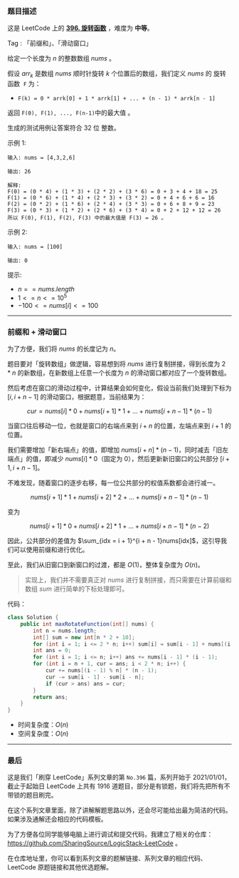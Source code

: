 ### 题目描述

这是 LeetCode 上的 **[396. 旋转函数](https://leetcode-cn.com/problems/rotate-function/solution/by-ac_oier-sxbi/)** ，难度为 **中等**。

Tag : 「前缀和」、「滑动窗口」



给定一个长度为 $n$ 的整数数组 $nums$ 。

假设 $arr_k$ 是数组 $nums$ 顺时针旋转 $k$ 个位置后的数组，我们定义 $nums$ 的 旋转函数  `F` 为：

* `F(k) = 0 * arrk[0] + 1 * arrk[1] + ... + (n - 1) * arrk[n - 1]`

返回 `F(0), F(1), ..., F(n-1)`中的最大值 。

生成的测试用例让答案符合 $32$ 位 整数。

示例 1:
```
输入: nums = [4,3,2,6]

输出: 26

解释:
F(0) = (0 * 4) + (1 * 3) + (2 * 2) + (3 * 6) = 0 + 3 + 4 + 18 = 25
F(1) = (0 * 6) + (1 * 4) + (2 * 3) + (3 * 2) = 0 + 4 + 6 + 6 = 16
F(2) = (0 * 2) + (1 * 6) + (2 * 4) + (3 * 3) = 0 + 6 + 8 + 9 = 23
F(3) = (0 * 3) + (1 * 2) + (2 * 6) + (3 * 4) = 0 + 2 + 12 + 12 = 26
所以 F(0), F(1), F(2), F(3) 中的最大值是 F(3) = 26 。
```
示例 2:
```
输入: nums = [100]

输出: 0
```

提示:
* $n == nums.length$
* $1 <= n <= 10^5$
* $-100 <= nums[i] <= 100$

---

### 前缀和 + 滑动窗口

为了方便，我们将 $nums$ 的长度记为 $n$。

题目要对「旋转数组」做逻辑，容易想到将 $nums$ 进行复制拼接，得到长度为 $2 * n$ 的新数组，在新数组上任意一个长度为 $n$ 的滑动窗口都对应了一个旋转数组。

然后考虑在窗口的滑动过程中，计算结果会如何变化，假设当前我们处理到下标为 $[i, i + n - 1]$ 的滑动窗口，根据题意，当前结果为：

$$
cur = nums[i] * 0 + nums[i + 1] * 1  + ... + nums[i + n - 1] * (n - 1)
$$

当窗口往后移动一位，也就是窗口的右端点来到 $i + n$ 的位置，左端点来到 $i + 1$ 的位置。

我们需要增加「新右端点」的值，即增加 $nums[i + n] * (n - 1)$，同时减去「旧左端点」的值，即减少 $nums[i] * 0$（固定为 $0$），然后更新新旧窗口的公共部分 $[i + 1, i + n - 1]$。

不难发现，随着窗口的逐步右移，每一位公共部分的权值系数都会进行减一。

$$
nums[i + 1] * 1 + nums[i + 2] * 2 + ... + nums[i + n - 1] * (n - 1)
$$

变为 

$$
nums[i + 1] * 0 + nums[i + 2] * 1 + ... + nums[i + n - 1] * (n - 2)
$$

因此，公共部分的差值为 $\sum_{idx = i + 1}^{i + n - 1}nums[idx]$，这引导我们可以使用前缀和进行优化。

至此，我们从旧窗口到新窗口的过渡，都是 $O(1)$，整体复杂度为 $O(n)$。

> 实现上，我们并不需要真正对 $nums$ 进行复制拼接，而只需要在计算前缀和数组 $sum$ 进行简单的下标处理即可。

代码：
```java
class Solution {
    public int maxRotateFunction(int[] nums) {
        int n = nums.length;
        int[] sum = new int[n * 2 + 10];
        for (int i = 1; i <= 2 * n; i++) sum[i] = sum[i - 1] + nums[(i - 1) % n];
        int ans = 0;
        for (int i = 1; i <= n; i++) ans += nums[i - 1] * (i - 1);
        for (int i = n + 1, cur = ans; i < 2 * n; i++) {
            cur += nums[(i - 1) % n] * (n - 1);
            cur -= sum[i - 1] - sum[i - n];
            if (cur > ans) ans = cur;
        }
        return ans;
    }
}
```
* 时间复杂度：$O(n)$
* 空间复杂度：$O(n)$

---

### 最后

这是我们「刷穿 LeetCode」系列文章的第 `No.396` 篇，系列开始于 2021/01/01，截止于起始日 LeetCode 上共有 1916 道题目，部分是有锁题，我们将先把所有不带锁的题目刷完。

在这个系列文章里面，除了讲解解题思路以外，还会尽可能给出最为简洁的代码。如果涉及通解还会相应的代码模板。

为了方便各位同学能够电脑上进行调试和提交代码，我建立了相关的仓库：https://github.com/SharingSource/LogicStack-LeetCode 。

在仓库地址里，你可以看到系列文章的题解链接、系列文章的相应代码、LeetCode 原题链接和其他优选题解。

